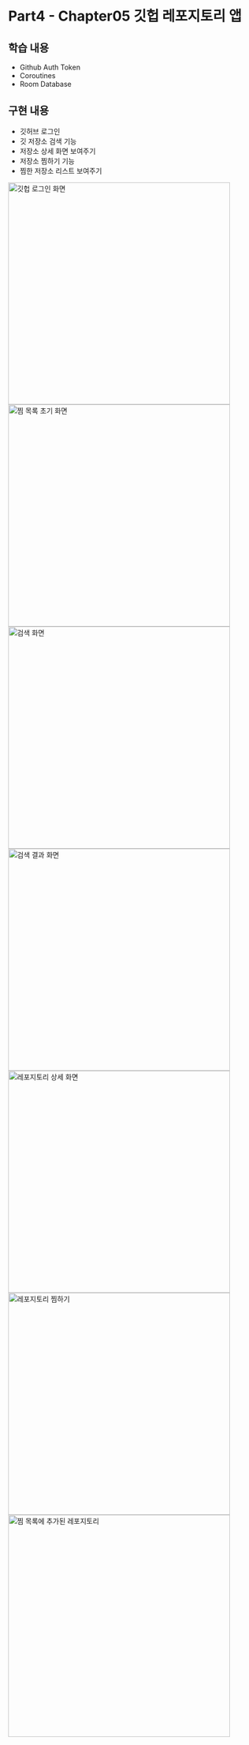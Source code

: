 # Part4 - Chapter05 깃헙 레포지토리 앱

## 학습 내용
- Github Auth Token
- Coroutines
- Room Database

## 구현 내용
- 깃허브 로그인
- 깃 저장소 검색 기능
- 저장소 상세 화면 보여주기
- 저장소 찜하기 기능
- 찜한 저장소 리스트 보여주기

<img src="https://user-images.githubusercontent.com/43491968/160143296-95a8e4b3-a454-488a-b4d4-f997e0246b18.png" height="450" alt="깃헙 로그인 화면">
<img src="https://user-images.githubusercontent.com/43491968/160143306-9ed5dbef-d3c9-42c9-aa38-8d5f149219f8.png" height="450" alt="찜 목록 초기 화면">
<img src="https://user-images.githubusercontent.com/43491968/160143315-7f0d95e3-72a3-4145-9694-fe7b21f7477b.png" height="450" alt="검색 화면">
<img src="https://user-images.githubusercontent.com/43491968/160143318-360439eb-ab79-4268-8702-60d289373e68.png" height="450" alt="검색 결과 화면">
<img src="https://user-images.githubusercontent.com/43491968/160143326-7d852042-040a-4beb-a5c9-f5106350e40e.png" height="450" alt="레포지토리 상세 화면">
<img src="https://user-images.githubusercontent.com/43491968/160143334-b5ba14a6-bcc9-4bd7-934b-9be2fffb593b.png" height="450" alt="레포지토리 찜하기">
<img src="https://user-images.githubusercontent.com/43491968/160143337-3ccc100f-1a1f-4f07-a59b-ce586387d83d.png" height="450" alt="찜 목록에 추가된 레포지토리">